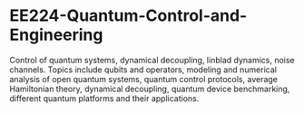 # EE224-Quantum-Control-and-Engineering
Control of quantum systems, dynamical decoupling, linblad dynamics, noise channels.
Topics include qubits and operators, modeling and numerical analysis of open quantum systems, quantum control protocols, average Hamiltonian theory, dynamical decoupling, quantum device benchmarking, different quantum platforms and their applications.
